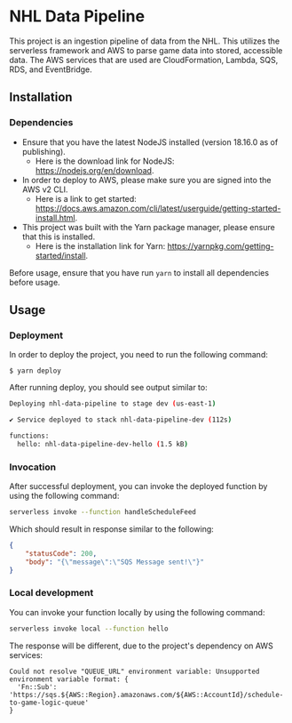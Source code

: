 <!--
title: 'NHL Data Pipeline'
description: 'This project is an ingestion pipeline of data from the NHL. This utilizes the serverless framework
and AWS to parse game data into stored, accessible data. The AWS services that are used are CloudFormation, 
Lambda, SQS, RDS, and EventBridge.'
layout: Doc
framework: v3
platform: AWS
language: nodeJS
priority: 1
authorLink: 'https://github.com/Eli017'
authorName: 'Eli Sokeland'
authorAvatar: 'https://github.com/account'
-->


# NHL Data Pipeline

This project is an ingestion pipeline of data from the NHL. This utilizes the serverless framework
and AWS to parse game data into stored, accessible data. The AWS services that are used are CloudFormation, 
Lambda, SQS, RDS, and EventBridge.

## Installation

### Dependencies

- Ensure that you have the latest NodeJS installed (version 18.16.0 as of publishing).
  - Here is the download link for NodeJS: https://nodejs.org/en/download.
- In order to deploy to AWS, please make sure you are signed into the AWS v2 CLI.
  - Here is a link to get started: https://docs.aws.amazon.com/cli/latest/userguide/getting-started-install.html.
- This project was built with the Yarn package manager, please ensure that this is installed.
  - Here is the installation link for Yarn: https://yarnpkg.com/getting-started/install.

Before usage, ensure that you have run `yarn` to install all dependencies before usage.

## Usage

### Deployment

In order to deploy the project, you need to run the following command:

```
$ yarn deploy
```

After running deploy, you should see output similar to:

```bash
Deploying nhl-data-pipeline to stage dev (us-east-1)

✔ Service deployed to stack nhl-data-pipeline-dev (112s)

functions:
  hello: nhl-data-pipeline-dev-hello (1.5 kB)
```

### Invocation

After successful deployment, you can invoke the deployed function by using the following command:

```bash
serverless invoke --function handleScheduleFeed
```

Which should result in response similar to the following:

```json
{
    "statusCode": 200,
    "body": "{\"message\":\"SQS Message sent!\"}"
}
```

### Local development

You can invoke your function locally by using the following command:

```bash
serverless invoke local --function hello
```

The response will be different, due to the project's dependency on AWS services:

```
Could not resolve "QUEUE_URL" environment variable: Unsupported environment variable format: {
  'Fn::Sub': 'https://sqs.${AWS::Region}.amazonaws.com/${AWS::AccountId}/schedule-to-game-logic-queue'
}
```
